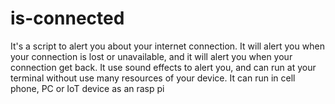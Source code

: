 # is-connected
It's a script to alert you about your internet connection. It will alert you when your connection is lost or unavailable, and it will alert you when your connection get back. It use sound effects to alert you, and can run at your terminal without use many resources of your device. It can run in cell phone, PC or IoT device as an rasp pi
